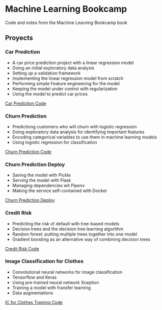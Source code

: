 # Machine Learning Bookcamp
Code and notes from the Machine Learning Bookcamp book

## Proyects  
### Car Prediction  
* A car price prediction project with a linear regression model  
* Doing an initial exploratory data analysis  
* Setting up a validation framework
* Implementing the linear regression model from scratch
* Performing simple Feature engineering for the model
* Keeping the model under control with regularization
* Using the model to predict car prices

[Car Prediction Code](https://github.com/Diegomarmac/ML-BookCamp/blob/main/car-price/car-price.ipynb)  

### Churn Prediction
* Predictiong customers who will churn with logistic regression
* Doing exploratory data analysis for identifying important features
* Encoding categorical variables to use them in machine learning models
* Using logistic regression for classification

[Churn Prediction Code](https://github.com/Diegomarmac/ML-BookCamp/tree/main/churn-prediction)

### Churn Prediction Deploy
* Saving the model with Pickle
* Serving the model with Flask
* Managing dependencies wit Pipenv
* Making the service self-contained with Docker

[Churn Prediction Deploy](https://github.com/Diegomarmac/ML-BookCamp/blob/main/deploying/deploy.ipynb)

### Credit Risk
* Predicting the risk of default with tree-based models
* Decision trees and the decision tree learning algorithm
* Random forest: putting multiple trees together into one model
* Gradient boosting as an alternative way of combining decision trees

[Credit Risk Code](https://github.com/Diegomarmac/ML-BookCamp/blob/main/credit-risk/credit-scoring.ipynb)

### Image Classification for Clothes
* Convolutional neural networks for image classification
* Tensorflow and Keras
* Using pre-trained neural network Xception
* Training a model with fransfer learning
* Data augmentations

[IC for Clothes Training Code](https://github.com/Diegomarmac/ML-BookCamp/blob/main/fashion-classification/fashion-classifier.ipynb)
